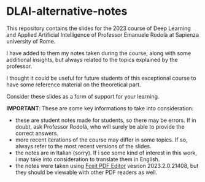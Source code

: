 # DLAI-alternative-notes
This repository contains the slides for the 2023 course of Deep Learning and Applied Artificial Intelligence of Professor Emanuele Rodolà at Sapienza university of Rome.

I have added to them my notes taken during the course, along with some additional insights, but always related to the topics explained by the professor.

I thought it could be useful for future students of this exceptional course to have some reference material on the theoretical part.

Consider these slides as a form of support for your learning.

**IMPORTANT**: These are some key informations to take into consideration:
- these are student notes made for students, so there may be errors. If in doubt, ask Professor Rodolà, who will surely be able to provide the correct answers.
- more recent iterations of the course may differ in some topics. If so, always refer to the most recent versions of the slides.
- the notes are in Italian (sorry). If i see some kind of interest in this work, i may take into consideration to translate them in English.
- the notes were taken using [Foxit PDF Editor](https://www.foxit.com/it/pdf-reader/) vesrion 2023.2.0.21408, but they should be viewable with other PDF readers as well.
